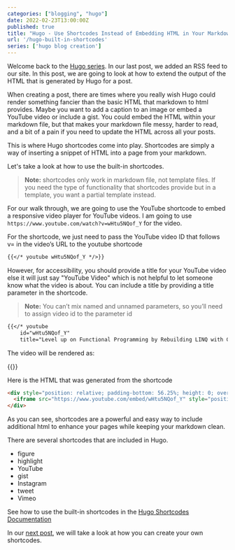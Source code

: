 ```yaml
---
categories: ["blogging", "hugo"]
date: 2022-02-23T13:00:00Z
published: true
title: "Hugo - Use Shortcodes Instead of Embedding HTML in Your Markdown"
url: '/hugo-built-in-shortcodes'
series: ['hugo blog creation']
---
```


Welcome back to the [Hugo series](http://localhost:1313/categories/hugo/).  In our last post, we added an RSS feed to our site.  In this post, we are going to look at how to extend the output of the HTML that is generated by Hugo for a post.

When creating a post, there are times where you really wish Hugo could render something fancier than the basic HTML that markdown to html provides.  Maybe you want to add a caption to an image or embed a YouTube video or include a gist.  You could embed the HTML within your markdown file, but that makes your markdown file messy, harder to read, and a bit of a pain if you need to update the HTML across all your posts.

This is where Hugo shortcodes come into play. Shortcodes are simply a way of inserting a snippet of HTML into a page from your markdown.

Let's take a look at how to use the built-in shortcodes.

<!--more-->

> **Note:** shortcodes only work in markdown file, not template files.  If you need the type of functionality that shortcodes provide but in a template, you want a partial template instead.

For our walk through, we are going to use the YouTube shortcode to embed a responsive video player for YouTube videos.  I am going to use `https://www.youtube.com/watch?v=wHtu5NQof_Y` for the video.

For the shortcode, we just need to pass the YouTube video ID that follows v= in the video’s URL to the youtube shortcode

```markdown
{{</* youtube wHtu5NQof_Y */>}}
```

However, for accessibility, you should provide a title for your YouTube video else it will just say "YouTube Video" which is not helpful to let someone know what the video is about. You can include a title by providing a title parameter in the shortcode.

> **Note:** You can’t mix named and unnamed parameters, so you’ll need to assign video id to the parameter id

```markdown
{{</* youtube
    id="wHtu5NQof_Y"
    title="Level up on Functional Programming by Rebuilding LINQ with Cameron Presley" */>}}
```

The video will be rendered as:

{{<youtube
    id="wHtu5NQof_Y"
    title="Level up on Functional Programming by Rebuilding LINQ with Cameron Presley" >}}

Here is the HTML that was generated from the shortcode

```html
<div style="position: relative; padding-bottom: 56.25%; height: 0; overflow: hidden;">
  <iframe src="https://www.youtube.com/embed/wHtu5NQof_Y" style="position: absolute; top: 0; left: 0; width: 100%; height: 100%; border:0;" allowfullscreen title="Level up on Functional Programming by Rebuilding LINQ with Cameron Presley"></iframe>
</div>
```

As you can see, shortcodes are a powerful and easy way to include additional html to enhance your pages while keeping your markdown clean.

There are several shortcodes that are included in Hugo.

* figure
* highlight
* YouTube
* gist
* Instagram
* tweet
* Vimeo

See how to use the built-in shortcodes in the [Hugo Shortcodes Documentation](https://gohugo.io/content-management/shortcodes/#use-hugos-built-in-shortcodes)

In our [next post](/hugo-custom-shortcodes), we will take a look at how you can create your own shortcodes.

